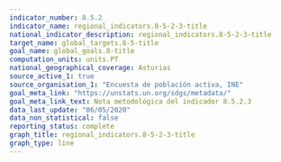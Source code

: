 ```yaml
---
indicator_number: 8.5.2
indicator_name: regional_indicators.8-5-2-3-title
national_indicator_description: regional_indicators.8-5-2-3-title
target_name: global_targets.8-5-title
goal_name: global_goals.8-title
computation_units: units.PT
national_geographical_coverage: Asturias
source_active_1: true
source_organisation_1: "Encuesta de población activa, INE"
goal_meta_link: "https://unstats.un.org/sdgs/metadata/"
goal_meta_link_text: Nota metodológica del indicador 8.5.2.3
data_last_update: "06/05/2020"
data_non_statistical: false
reporting_status: complete
graph_title: regional_indicators.8-5-2-3-title
graph_type: line
---
```

